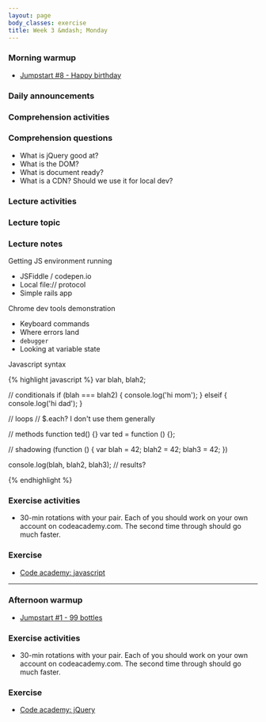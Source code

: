 ```yaml
---
layout: page
body_classes: exercise
title: Week 3 &mdash; Monday
---
```


### Morning warmup

* [Jumpstart #8 - Happy birthday](https://github.com/JumpstartLab/warmup-exercises/tree/master/08-happy-birthday)

### Daily announcements
### Comprehension activities
### Comprehension questions

* What is jQuery good at?
* What is the DOM?
* What is document ready?
* What is a CDN? Should we use it for local dev?

### Lecture activities
### Lecture topic
### Lecture notes

Getting JS environment running

* JSFiddle / codepen.io
* Local file:// protocol
* Simple rails app

Chrome dev tools demonstration

* Keyboard commands
* Where errors land
* `debugger`
* Looking at variable state

Javascript syntax

{% highlight javascript %}
var blah, blah2;

// conditionals
if (blah === blah2) {
  console.log('hi mom');
} elseif {
  console.log('hi dad');
}

// loops
// $.each? I don't use them generally

// methods
function ted() {}
var ted = function () {};

// shadowing
(function () {
  var blah = 42;
  blah2 = 42;
  blah3 = 42;
})

console.log(blah, blah2, blah3); // results?

{% endhighlight %}

### Exercise activities

* 30-min rotations with your pair. Each of you should work on your own account on codeacademy.com. The second time through should go much faster.

### Exercise

* [Code academy: javascript](http://www.codecademy.com/tracks/javascript)

***

### Afternoon warmup

* [Jumpstart #1 - 99 bottles](https://github.com/JumpstartLab/warmup-exercises/tree/master/01-99-bottles)

### Exercise activities

* 30-min rotations with your pair. Each of you should work on your own account on codeacademy.com. The second time through should go much faster.

### Exercise

* [Code academy: jQuery](http://www.codecademy.com/tracks/jquery)
